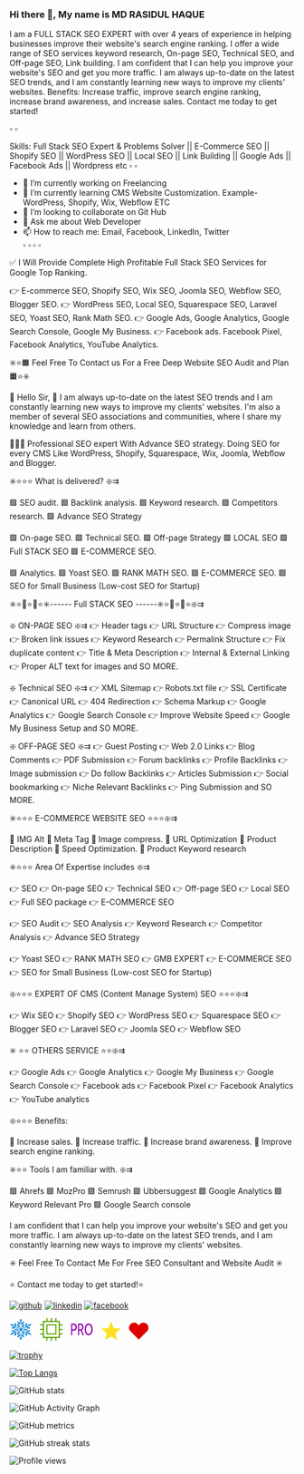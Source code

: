 

### Hi there 👋, My name is MD RASIDUL HAQUE
I am a FULL STACK SEO EXPERT with over 4 years of experience in helping businesses improve their website's search engine ranking. I offer a wide range of SEO services keyword research, On-page SEO, Technical SEO, and Off-page SEO, Link building. I am confident that I can help you improve your website's SEO and get you more traffic. I am always up-to-date on the latest SEO trends, and I am constantly learning new ways to improve my clients' websites. Benefits: Increase traffic, improve search engine ranking, increase brand awareness, and increase sales. Contact me today to get started!

▫
▫

Skills: Full Stack SEO Expert & Problems Solver || E-Commerce SEO || Shopify SEO || WordPress SEO || Local SEO || Link Building || Google Ads || Facebook Ads || Wordpress etc
▫
▫

- 🔭 I’m currently working on Freelancing 
- 🌱 I’m currently learning CMS Website Customization. Example- WordPress, Shopify, Wix, Webflow ETC
- 👯 I’m looking to collaborate on Git Hub 
- 💬 Ask me about Web Developer 
- 📫 How to reach me: Email, Facebook, LinkedIn, Twitter  
▫
▫
▫
▫


✅ I Will Provide Complete High Profitable Full Stack SEO Services for Google Top Ranking.

👉 E-commerce SEO, Shopify SEO, Wix SEO, Joomla SEO, Webflow SEO, Blogger SEO.
👉 WordPress SEO, Local SEO, Squarespace SEO, Laravel SEO, Yoast SEO, Rank Math SEO.
👉 Google Ads, Google Analytics, Google Search Console, Google My Business.
👉 Facebook ads. Facebook Pixel, Facebook Analytics, YouTube Analytics.


✳️⭐🟧 Feel Free To Contact us For a Free Deep Website SEO Audit and Plan 🟧⭐✳️


💝 Hello Sir,
🍹 I am always up-to-date on the latest SEO trends and I am constantly learning new ways to improve my clients' websites. I'm also a member of several SEO associations and communities, where I share my knowledge and learn from others.

🍹🍹🍹 Professional SEO expert With Advance SEO strategy. Doing SEO for every CMS Like WordPress, Shopify, Squarespace, Wix, Joomla, Webflow and Blogger.


✳️⭐⭐⭐ What is delivered? ❇️⇉

🟩 SEO audit.
🟩 Backlink analysis.
🟩 Keyword research.
🟩 Competitors research.
🟩 Advance SEO Strategy

🟩 On-page SEO.
🟩 Technical SEO.
🟩 Off-page Strategy
🟩 LOCAL SEO
🟩 Full STACK SEO
🟩 E-COMMERCE SEO.

🟩 Analytics.
🟩 Yoast SEO.
🟩 RANK MATH SEO.
🟩 E-COMMERCE SEO.
🟩 SEO for Small Business (Low-cost SEO for Startup)


✳️⭐🔶⭐🔶⭐✳️------ Full STACK SEO ------✳️⭐🔶⭐🔶⭐❇️⇉

❇️ ON-PAGE SEO ❇️⇉
👉 Header tags
👉 URL Structure
👉 Compress image
👉 Broken link issues
👉 Keyword Research
👉 Permalink Structure
👉 Fix duplicate content
👉 Title & Meta Description
👉 Internal & External Linking
👉 Proper ALT text for images and SO MORE.

❇️ Technical SEO ❇️⇉
👉 XML Sitemap
👉 Robots.txt file
👉 SSL Certificate
👉 Canonical URL
👉 404 Redirection
👉 Schema Markup
👉 Google Analytics
👉 Google Search Console
👉 Improve Website Speed
👉 Google My Business Setup and SO MORE.

❇️ OFF-PAGE SEO ❇️⇉
👉 Guest Posting
👉 Web 2.0 Links
👉 Blog Comments
👉 PDF Submission
👉 Forum backlinks
👉 Profile Backlinks
👉 Image submission
👉 Do follow Backlinks
👉 Articles Submission
👉 Social bookmarking
👉 Niche Relevant Backlinks
👉 Ping Submission and SO MORE.


✳️⭐⭐⭐ E-COMMERCE WEBSITE SEO ⭐⭐⭐❇️⇉

🔻 IMG Alt
🔻 Meta Tag
🔻 Image compress.
🔻 URL Optimization
🔻 Product Description
🔻 Speed Optimization.
🔻 Product Keyword research



✳️⭐⭐⭐ Area Of Expertise includes ❇️⇉

👉 SEO
👉 On-page SEO
👉 Technical SEO
👉 Off-page SEO
👉 Local SEO
👉 Full SEO package
👉 E-COMMERCE SEO

👉 SEO Audit
👉 SEO Analysis
👉 Keyword Research
👉 Competitor Analysis
👉 Advance SEO Strategy


👉 Yoast SEO
👉 RANK MATH SEO
👉 GMB EXPERT
👉 E-COMMERCE SEO
👉 SEO for Small Business (Low-cost SEO for Startup)


❇️⭐⭐⭐ EXPERT OF CMS (Content Manage System) SEO ⭐⭐⭐❇️⇉

👉 Wix SEO
👉 Shopify SEO
👉 WordPress SEO
👉 Squarespace SEO
👉 Blogger SEO
👉 Laravel SEO
👉 Joomla SEO
👉 Webflow SEO



✳️ ⭐⭐ OTHERS SERVICE ⭐⭐❇️⇉

👉 Google Ads
👉 Google Analytics
👉 Google My Business
👉 Google Search Console
👉 Facebook ads
👉 Facebook Pixel
👉 Facebook Analytics
👉 YouTube analytics



❇️⭐⭐⭐ Benefits:

🍹 Increase sales.
🍹 Increase traffic.
🍹 Increase brand awareness.
🍹 Improve search engine ranking.


✳️⭐⭐ Tools I am familiar with. ❇️⇉

🟩 Ahrefs
🟩 MozPro
🟩 Semrush
🟩 Ubbersuggest
🟩 Google Analytics
🟩 Keyword Relevant Pro
🟩 Google Search console

I am confident that I can help you improve your website's SEO and get you more traffic.
I am always up-to-date on the latest SEO trends, and I am constantly learning new ways to improve my clients' websites.

✳️ Feel Free To Contact Me For Free SEO Consultant and Website Audit ✳️

⭐ Contact me today to get started!⭐





[<img src='https://cdn.jsdelivr.net/npm/simple-icons@3.0.1/icons/github.svg' alt='github' height='40'>](https://github.com/https://github.com/MDRASIDULHAQUE)  [<img src='https://cdn.jsdelivr.net/npm/simple-icons@3.0.1/icons/linkedin.svg' alt='linkedin' height='40'>](https://www.linkedin.com/in/https://www.linkedin.com/in/md-rasidul-haque-9b254a231//)  [<img src='https://cdn.jsdelivr.net/npm/simple-icons@3.0.1/icons/facebook.svg' alt='facebook' height='40'>](https://www.facebook.com/https://www.facebook.com/rasidulhaque.rasid.5)  

<a href='https://archiveprogram.github.com/'><img src='https://raw.githubusercontent.com/acervenky/animated-github-badges/master/assets/acbadge.gif' width='40' height='40'></a> <a href='https://docs.github.com/en/developers'><img src='https://raw.githubusercontent.com/acervenky/animated-github-badges/master/assets/devbadge.gif' width='40' height='40'></a> <a href='https://github.com/pricing'><img src='https://raw.githubusercontent.com/acervenky/animated-github-badges/master/assets/pro.gif' width='40' height='40'></a> <a href='https://stars.github.com/'><img src='https://raw.githubusercontent.com/acervenky/animated-github-badges/master/assets/starbadge.gif' width='35' height='35'></a> <a href='https://docs.github.com/en/github/supporting-the-open-source-community-with-github-sponsors'><img src='https://raw.githubusercontent.com/acervenky/animated-github-badges/master/assets/sponsorbadge.gif' width='35' height='35'></a> 

[![trophy](https://github-profile-trophy.vercel.app/?username=https://github.com/MDRASIDULHAQUE)](https://github.com/ryo-ma/github-profile-trophy)

[![Top Langs](https://github-readme-stats.vercel.app/api/top-langs/?username=https://github.com/MDRASIDULHAQUE)](https://github.com/anuraghazra/github-readme-stats)

![GitHub stats](https://github-readme-stats.vercel.app/api?username=https://github.com/MDRASIDULHAQUE&show_icons=true&count_private=true)  

![GitHub Activity Graph](https://activity-graph.herokuapp.com/graph?username=https://github.com/MDRASIDULHAQUE)  

![GitHub metrics](https://metrics.lecoq.io/https://github.com/MDRASIDULHAQUE)  

![GitHub streak stats](https://github-readme-streak-stats.herokuapp.com/?user=https://github.com/MDRASIDULHAQUE)  

![Profile views](https://gpvc.arturio.dev/https://github.com/MDRASIDULHAQUE)  
